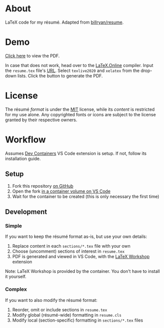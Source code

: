 # About

LaTeX code for my résumé. Adapted from [billryan/resume](https://github.com/billryan/resume).

# Demo

[Click here](https://texlive2020.latexonline.cc/compile?git=https://github.com/oswinrodrigues/resume&target=resume.tex&command=xelatex) to view the PDF.

In case that does not work, head over to the [LaTeX.Online](https://latexonline.cc/) compiler. Input the `resume.tex` file's [URL](https://github.com/oswinrodrigues/resume/blob/master/resume.tex). Select `texlive2020` and `xelatex` from the drop-down lists. Click the button to generate the PDF.

# License

The résumé _format_ is under the [MIT](http://opensource.org/licenses/MIT) license, while its _content_ is restricted for my use alone. Any copyrighted fonts or icons are subject to the license granted by their respective owners.

# Workflow

Assumes [Dev Containers](https://marketplace.visualstudio.com/items?itemName=ms-vscode-remote.remote-containers) VS Code extension is setup. If not, follow its installation guide.

## Setup

1. Fork this repository [on GitHub](https://docs.github.com/en/pull-requests/collaborating-with-pull-requests/working-with-forks/fork-a-repo#forking-a-repository)
2. Open the fork [in a container volume on VS Code](https://code.visualstudio.com/docs/devcontainers/containers#_quick-start-open-a-git-repository-or-github-pr-in-an-isolated-container-volume)
3. Wait for the container to be created (this is only necessary the first time)

## Development

### Simple

If you want to keep the résumé format as-is, but use your own details:

1. Replace content in each `sections/*.tex` file with your own
2. Choose (uncomment) sections of interest in `resume.tex`
3. PDF is generated and viewed in VS Code, with the [LaTeX Workshop](https://marketplace.visualstudio.com/items?itemName=James-Yu.latex-workshop) extension

Note: LaTeX Workshop is provided by the container. You don't have to install it yourself.

### Complex

If you want to also modify the résumé format:

1. Reorder, omit or include sections in `resume.tex`
2. Modify global (résumé-wide) formatting in `resume.cls`
3. Modify local (section-specific) formatting in `sections/*.tex` files
